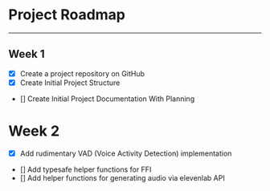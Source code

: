 # Project Roadmap
---
## Week 1
- [x] Create a project repository on GitHub
- [x] Create Initial Project Structure
- [] Create Initial Project Documentation With Planning

# Week 2
 - [x] Add rudimentary VAD (Voice Activity Detection) implementation
 - [] Add typesafe helper functions for FFI
 - [] Add helper functions for generating audio via elevenlab API

